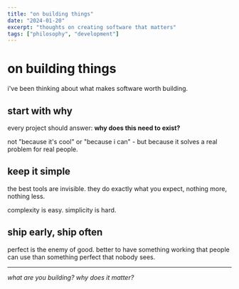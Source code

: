 ```yaml
---
title: "on building things"
date: "2024-01-20"
excerpt: "thoughts on creating software that matters"
tags: ["philosophy", "development"]
---
```


# on building things

i've been thinking about what makes software worth building.

## start with why

every project should answer: **why does this need to exist?**

not "because it's cool" or "because i can" - but because it solves a real problem for real people.

## keep it simple

the best tools are invisible. they do exactly what you expect, nothing more, nothing less.

complexity is easy. simplicity is hard.

## ship early, ship often

perfect is the enemy of good. better to have something working that people can use than something perfect that nobody sees.

---

*what are you building? why does it matter?* 